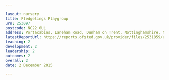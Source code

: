 ```yaml
---

layout: nursery
title: Fledgelings Playgroup
urn: 253097
postcode: NG22 0UL
address: Portacabins, Laneham Road, Dunham on Trent, Nottinghamshire, NG22 0UL
latestReportUrl: https://reports.ofsted.gov.uk/provider/files/2531859/urn/253097.pdf
teaching: 2
development: 2
leadership: 2
outcomes: 2
overall: 2
date: 2 December 2015

---
```


